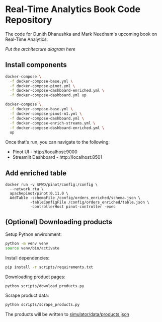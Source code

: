# Real-Time Analytics Book Code Repository

The code for Dunith Dhanushka and Mark Needham's upcoming book on Real-Time Analytics.

*Put the architecture diagram here*

## Install components

```bash
docker-compose \
  -f docker-compose-base.yml \
  -f docker-compose-pinot.yml \
  -f docker-compose-dashboard-enriched.yml \
  -f docker-compose-dashboard.yml up
```

```bash
docker-compose \
  -f docker-compose-base.yml \
  -f docker-compose-pinot-m1.yml \
  -f docker-compose-dashboard.yml \
  -f docker-compose-enrich-streams.yml \
  -f docker-compose-dashboard-enriched.yml \
  up
```

Once that's run, you can navigate to the following:

* Pinot UI - http://localhost:9000
* Streamlit Dashboard - http://localhost:8501


## Add enriched table

```
docker run -v $PWD/pinot/config:/config \
  --network rta \
  apachepinot/pinot:0.11.0 \
  AddTable -schemaFile /config/orders_enriched/schema.json \
           -tableConfigFile /config/orders_enriched/table.json \
           -controllerHost pinot-controller -exec
```

## (Optional) Downloading products

Setup Python environment:

```bash
python -m venv venv
source venv/bin/activate
```

Install dependencies:

```bash
pip install -r scripts/requirements.txt
```

Downloading product pages:

```bash
python scripts/download_products.py
```

Scrape product data:

```bash
python scripts/scrape_products.py
```

The products will be written to [simulator/data/products.json](simulator/data/products.json)